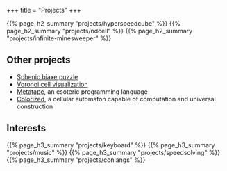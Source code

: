 +++
title = "Projects"
+++

{{% page_h2_summary "projects/hyperspeedcube" %}}
{{% page_h2_summary "projects/ndcell" %}}
{{% page_h2_summary "projects/infinite-minesweeper" %}}

## Other projects

- [Sphenic biaxe puzzle](https://hypercubing.xyz/sphenic-biaxe/)
- [Voronoi cell visualization](https://github.com/HactarCE/Voronoi)
- [Metatape](https://github.com/HactarCE/Metatape#readme), an esoteric programming language
- [Colorized](https://github.com/HactarCE/Colorized-CA#readme), a cellular automaton capable of computation and universal construction

## Interests

{{% page_h3_summary "projects/keyboard" %}}
{{% page_h3_summary "projects/music" %}}
{{% page_h3_summary "projects/speedsolving" %}}
{{% page_h3_summary "projects/conlangs" %}}
